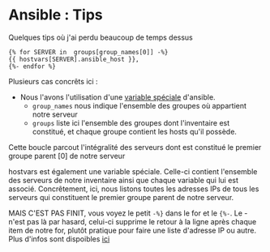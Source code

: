 # Ansible : Tips

Quelques tips où j'ai perdu beaucoup de temps dessus

```jinja
{% for SERVER in  groups[group_names[0]] -%}
{{ hostvars[SERVER].ansible_host }},
{%- endfor %}
```

Plusieurs cas concrêts ici :
  * Nous l'avons l'utilisation d'une [variable spéciale](https://docs.ansible.com/ansible/latest/reference_appendices/special_variables.html) d'ansible.
    * `group_names` nous indique l'ensemble des groupes où appartient notre serveur
	* `groups` liste ici l'ensemble des groupes dont l'inventaire est constitué, et chaque groupe contient les hosts qu'il possède.

Cette boucle parcout l'intégralité des serveurs dont est constitué le premier groupe parent [0] de notre serveur

hostvars est également une variable spéciale. Celle-ci contient l'ensemble des serveurs de notre inventaire ainsi que chaque variable qui lui est associé. Concrêtement, ici, nous listons toutes les adresses IPs de tous les serveurs qui constituent le premier groupe parent de notre serveur.

MAIS C'EST PAS FINIT, vous voyez le petit `-%}` dans le for et le `{%-`. Le - n'est pas là par hasard, celui-ci supprime le retour à la ligne après chaque item de notre for, plutôt pratique pour faire une liste d'adresse IP ou autre. Plus d'infos sont dispoibles [ici](https://jinja.palletsprojects.com/en/3.0.x/templates/#whitespace-control)
